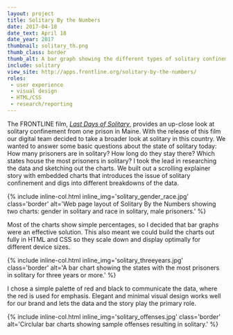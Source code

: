 ```yaml
---
layout: project
title: Solitary By the Numbers
date: 2017-04-18
date_text: April 18
date_year: 2017
thumbnail: solitary_th.png
thumb_class: border
thumb_alt: A bar graph showing the different types of solitary confinement.
include: solitary
view_site: http://apps.frontline.org/solitary-by-the-numbers/
roles:
 - user experience
 - visual design
 - HTML/CSS
 - research/reporting
---
```


The FRONTLINE film, [*Last Days of Solitary*](http://www.pbs.org/wgbh/frontline/film/last-days-of-solitary/), provides an up-close look at solitary confinement from one prison in Maine. With the release of this film our digital team decided to take a broader look at solitary in this country. We wanted to answer some basic questions about the state of solitary today: How many prisoners are in solitary? How long do they stay there? Which states house the most prisoners in solitary? I took the lead in researching the data and sketching out the charts. We built out a scrolling explainer story with embedded charts that introduces the issue of solitary confinement and digs into different breakdowns of the data. 

{% include inline-col.html inline_img='solitary_gender_race.jpg' class='border' alt='Web page layout of Solitary By the Numbers showing two charts: gender in solitary and race in solitary, male prisoners.' %}

Most of the charts show simple percentages, so I decided that bar graphs were an effective solution. This also meant we could build the charts out fully in HTML and CSS so they scale down and display optimally for different device sizes. 

{% include inline-col.html inline_img='solitary_threeyears.jpg' class='border' alt='A bar chart showing the states with the most prisoners in solitary for three years or more.' %}

I chose a simple palette of red and black to communicate the data, where the red is used for emphasis. Elegant and minimal visual design works well for our brand and lets the data and the story play the primary role.

{% include inline-col.html inline_img='solitary_offenses.jpg' class='border' alt='Circlular bar charts showing sample offenses resulting in solitary.' %}